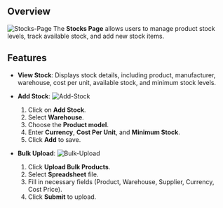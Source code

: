 ## Overview
![Stocks-Page](/img/Stocks-Page.png)
The **Stocks Page** allows users to manage product stock levels, track available stock, and add new stock items.

## Features

- **View Stock**: Displays stock details, including product, manufacturer, warehouse, cost per unit, available stock, and minimum stock levels.
- **Add Stock**:
![Add-Stock](/img/Add-Stock.png)

  1. Click on **Add Stock**.
  2. Select  **Warehouse**.
  3. Choose the **Product model**.
  4. Enter **Currency**, **Cost Per Unit**, and **Minimum Stock**.
  5. Click **Add** to save.

- **Bulk Upload**:
![Bulk-Upload](/img/Bulk-Upload.png)
  1. Click **Upload Bulk Products**.
  2. Select **Spreadsheet** file.
  3. Fill in necessary fields (Product, Warehouse, Supplier, Currency, Cost Price).
  4. Click **Submit** to upload.